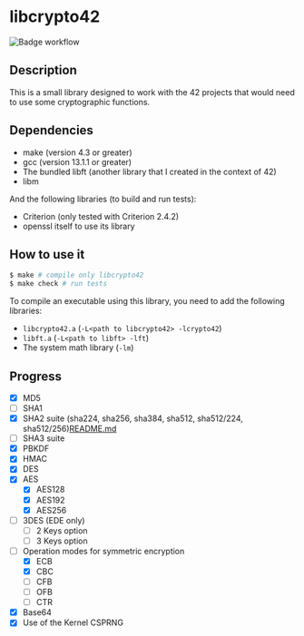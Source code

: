 # libcrypto42

![Badge workflow](https://github.com/PatateDu609/libcrypto42/actions/workflows/tests.yml/badge.svg)

## Description

This is a small library designed to work with the 42 projects that would need to use some cryptographic functions.

## Dependencies

+ make (version 4.3 or greater)
+ gcc (version 13.1.1 or greater)
+ The bundled libft (another library that I created in the context of 42)
+ libm

And the following libraries (to build and run tests):

+ Criterion (only tested with Criterion 2.4.2)
+ openssl itself to use its library

## How to use it

```bash
$ make # compile only libcrypto42
$ make check # run tests
```

To compile an executable using this library, you need to add the following libraries:

+ `libcrypto42.a` (`-L<path to libcrypto42> -lcrypto42`)
+ `libft.a` (`-L<path to libft> -lft`)
+ The system math library (`-lm`)

## Progress

+ [x] MD5
+ [ ] SHA1
+ [x] SHA2 suite (sha224, sha256, sha384, sha512, sha512/224, sha512/256)[README.md](README.md)
+ [ ] SHA3 suite
+ [x] PBKDF
+ [x] HMAC
+ [x] DES
+ [x] AES
    + [x] AES128
    + [x] AES192
    + [x] AES256
+ [ ] 3DES (EDE only)
    + [ ] 2 Keys option
    + [ ] 3 Keys option
+ [ ] Operation modes for symmetric encryption
    + [x] ECB
    + [x] CBC
    + [ ] CFB
    + [ ] OFB
    + [ ] CTR
+ [x] Base64
+ [x] Use of the Kernel CSPRNG
